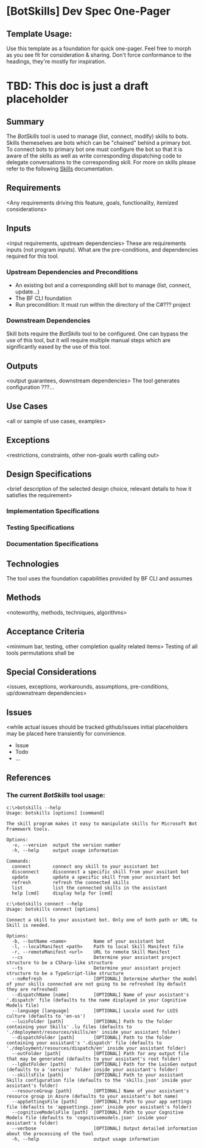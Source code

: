 # [BotSkills] Dev Spec One-Pager

## Template Usage: 
Use this template as a foundation for quick one-pager. Feel free to morph as you see fit for consideration & sharing. Don't force conformance to the headings, they're mostly for inspiration.

# TBD: This doc is just a draft placeholder

## Summary
The _BotSkills_ tool is used to manage (list, connect, modify) skills to bots. Skills themeselves are bots which can be "chained" behind a primary bot. To connect bots to primary bot one must configure the bot so that it is aware of the skills as well as write corresponding dispatching code to delegate conversations to the corresponding skill. For more on skills please refer to the following [Skills](tbd) documentation.

## Requirements
<Any requirements driving this feature, goals, functionality, itemized considerations>

## Inputs
<input requirements, upstream dependencies>
These are requirements inputs (not program inputs). What are the pre-conditions, and dependencies required for this tool.
### Upstream Dependencies and Preconditions
  * An existing bot and a corresponding skill bot to manage (list, connect, update...)
  * The BF CLI foundation
  * Run precondition: It must run within the directory of the C#??? project

### Downstream Dependencies
Skill bots require the _BotSkills_ tool to be configured. One can bypass the use of this tool, but it will require multiple manual steps which are significantly eased by the use of this tool.

## Outputs
<output guarantees, downstream dependencies>
The tool generates configuration ???...

## Use Cases
<all or sample of use cases, examples>

## Exceptions
<restrictions, constraints, other non-goals worth calling out>

## Design Specifications
<brief description of the selected design choice, relevant details to how it satisfies the requirement>

### Implementation Specifications

### Testing Specifications

### Documentation Specifications


## Technologies
<any technologies discussion as applicable>
The tool uses the foundation capabilities provided by BF CLI and assumes

## Methods 
<noteworthy, methods, techniques, algorithms>

## Acceptance Criteria
<minimum bar, testing, other completion quality related items>
Testing of all tools permutations shall be 

## Special Considerations
<issues, exceptions, workarounds, assumptions, pre-conditions, up/downstream dependencies> 

## Issues
<while actual issues should be tracked github/issues initial placeholders may be placed here transiently for convinience.
  * Issue
  * Todo
  * ...

## References


### The current _BotSkills_ tool usage: 

~~~
c:\>botskills --help
Usage: botskills [options] [command]

The skill program makes it easy to manipulate skills for Microsoft Bot Framework tools.

Options:
  -v, --version  output the version number
  -h, --help     output usage information

Commands:
  connect        connect any skill to your assistant bot
  disconnect     disconnect a specific skill from your assitant bot
  update         update a specific skill from your assistant bot
  refresh        refresh the connected skills
  list           list the connected skills in the assistant
  help [cmd]     display help for [cmd]

c:\>botskills connect --help
Usage: botskills connect [options]

Connect a skill to your assistant bot. Only one of both path or URL to Skill is needed.

Options:
  -b, --botName <name>          Name of your assistant bot
  -l, --localManifest <path>    Path to local Skill Manifest file
  -r, --remoteManifest <url>    URL to remote Skill Manifest
  --cs                          Determine your assistant project structure to be a CSharp-like structure
  --ts                          Determine your assistant project structure to be a TypeScript-like structure
  --noRefresh                   [OPTIONAL] Determine whether the model of your skills connected are not going to be refreshed (by default they are refreshed)
  --dispatchName [name]         [OPTIONAL] Name of your assistant's '.dispatch' file (defaults to the name displayed in your Cognitive Models file)
  --language [language]         [OPTIONAL] Locale used for LUIS culture (defaults to 'en-us')
  --luisFolder [path]           [OPTIONAL] Path to the folder containing your Skills' .lu files (defaults to './deployment/resources/skills/en' inside your assistant folder)
  --dispatchFolder [path]       [OPTIONAL] Path to the folder containing your assistant's '.dispatch' file (defaults to './deployment/resources/dispatch/en' inside your assistant folder)
  --outFolder [path]            [OPTIONAL] Path for any output file that may be generated (defaults to your assistant's root folder)
  --lgOutFolder [path]          [OPTIONAL] Path for the LuisGen output (defaults to a 'service' folder inside your assistant's folder)
  --skillsFile [path]           [OPTIONAL] Path to your assistant Skills configuration file (defaults to the 'skills.json' inside your assistant's folder)
  --resourceGroup [path]        [OPTIONAL] Name of your assistant's resource group in Azure (defaults to your assistant's bot name)
  --appSettingsFile [path]      [OPTIONAL] Path to your app settings file (defaults to 'appsettings.json' inside your assistant's folder)
  --cognitiveModelsFile [path]  [OPTIONAL] Path to your Cognitive Models file (defaults to 'cognitivemodels.json' inside your assistant's folder)
  --verbose                     [OPTIONAL] Output detailed information about the processing of the tool
  -h, --help                    output usage information
~~~
